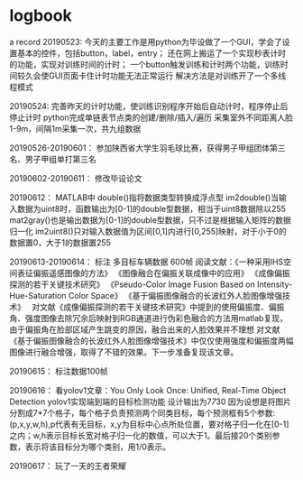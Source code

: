 # logbook
a record
20190523:
今天的主要工作是用python为毕设做了一个GUI，学会了设置基本的控件，包括button，label，entry；
还在网上搬运了一个实现秒表计时的功能，实现对训练时间的计时；
一个button触发训练和计时两个功能，训练时间较久会使GUI页面卡住计时功能无法正常运行
解决方法是对训练开了一个多线程模式

20190524:
完善昨天的计时功能，使训练识别程序开始后自动计时，程序停止后停止计时
python完成单链表节点类的创建/删除/插入/遍历
采集室外不同距离人脸 1-9m，间隔1m采集一次，共九组数据

20190526-20190601：
参加陕西省大学生羽毛球比赛，获得男子甲组团体第三名、男子甲组单打第三名

20190602-20190611：
修改毕设论文

20190612：
MATLAB中
double()指将数据类型转换成浮点型
im2double()当输入数据为uint8时，函数输出为[0-1]的double型数据，相当于uint8数据除以255
mat2gray()也是输出数据为[0-1]的double型数据，只不过是根据输入矩阵的数据归一化
im2uint8()只对输入数据值为区间[0,1]内进行[0,255]映射，对于小于0的数据置0，大于1的数据置255

20190613-20190614：
标注 多目标车辆数据 600帧
阅读文献：《一种采用IHS空间表征偏振遥感图像的方法》
《图像融合在偏振关联成像中的应用》
《成像偏振探测的若干关键技术研究》
《Pseudo-Color Image Fusion Based on Intensity-Hue-Saturation Color Space》
《基于偏振图像融合的长波红外人脸图像增强技术》
 
对文献《成像偏振探测的若干关键技术研究》中提到的使用偏振度、偏振角、强度图像去除冗余后映射到RGB通道进行伪彩色融合的方法用matlab复现，由于偏振角在脸部区域产生跳变的原因，融合出来的人脸效果并不理想
对文献《基于偏振图像融合的长波红外人脸图像增强技术》中仅仅使用强度和偏振度两幅图像进行融合增强，取得了不错的效果。下一步准备复现该文章。

20190615：
标注数据100帧

20190616：
看yolov1文章：You Only Look Once: Unified, Real-Time Object Detection
yolov1实现端到端的目标检测功能 设计输出为7*7*30 因为设想是将图片分割成7*7个格子，每个格子负责预测两个同类目标，每个预测框有5个参数:(p,x,y,w,h),p代表有无目标，x,y为目标中心点所处位置，要对格子归一化在[0-1]之内；w,h表示目标长宽对格子归一化的数值，可以大于1。最后接20个类别参数，表示将该目标分为哪个类别，用1/0表示。

20190617：
玩了一天的王者荣耀
